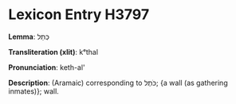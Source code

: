 # Lexicon Entry H3797

**Lemma**: כְּתַל

**Transliteration (xlit)**: kᵉthal

**Pronunciation**: keth-al'

**Description**:
(Aramaic) corresponding to כֹּתֶל; {a wall (as gathering inmates)}; wall.
